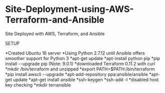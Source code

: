 # Site-Deployment-using-AWS-Terraform-and-Ansible
Site Deployed with AWS, Terraform, and Ansible

SETUP

*Created Ubuntu 16 server
*Using Python 2.7.12 until Ansible offers smoother support for Python 3
*apt-get update
*apt-install python pip
*pip install --upgrade pip (Note: 9.0.1)
*downloaded Terraform 0.11.2 with curl
*mkdir /bin/terraform and unzipped
*export PATH=$PATH:/bin/terraform
*pip install awscli --upgrade
*apt-add-repository ppa:ansible/ansible
*apt-get update
*apt-get install ansible
*ssh-keygen
*ssh-add -l
*disabled host key checking
*mkdir terransible
